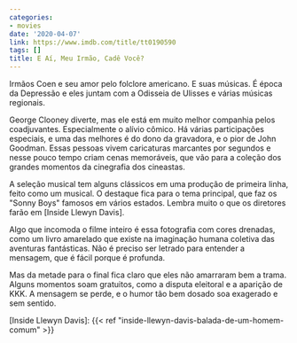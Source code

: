 ```yaml
---
categories:
- movies
date: '2020-04-07'
link: https://www.imdb.com/title/tt0190590
tags: []
title: E Aí, Meu Irmão, Cadê Você?
---
```


Irmãos Coen e seu amor pelo folclore americano. E suas músicas. É época da Depressão e eles juntam com a Odisseia de Ulisses e várias músicas regionais.

George Clooney diverte, mas ele está em muito melhor companhia pelos coadjuvantes. Especialmente o alívio cômico. Há várias participações especiais, e uma das melhores é do dono da gravadora, e o pior de John Goodman. Essas pessoas vivem caricaturas marcantes por segundos e nesse pouco tempo criam cenas memoráveis, que vão para a coleção dos grandes momentos da cinegrafia dos cineastas.

A seleção musical tem alguns clássicos em uma produção de primeira linha, feito como um musical. O destaque fica para o tema principal, que faz os "Sonny Boys" famosos em vários estados. Lembra muito o que os diretores farão em [Inside Llewyn Davis].

Algo que incomoda o filme inteiro é essa fotografia com cores drenadas, como um livro amarelado que existe na imaginação humana coletiva das aventuras fantásticas. Não é preciso ser letrado para entender a mensagem, que é fácil porque é profunda.

Mas da metade para o final fica claro que eles não amarraram bem a trama. Alguns momentos soam gratuitos, como a disputa eleitoral e a aparição de KKK. A mensagem se perde, e o humor tão bem dosado soa exagerado e sem sentido.

[Inside Llewyn Davis]: {{< ref "inside-llewyn-davis-balada-de-um-homem-comum" >}}